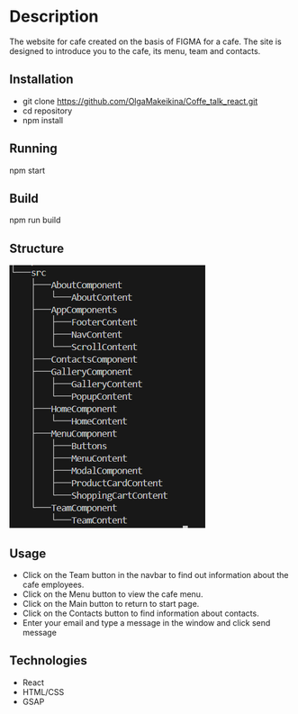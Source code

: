 # Description
The website for cafe created on the basis of FIGMA for a cafe. The site is designed to introduce you to the cafe, its menu, team and contacts.

## Installation
- git clone https://github.com/OlgaMakeikina/Coffe_talk_react.git
- cd repository
- npm install

## Running
npm start

## Build
npm run build

## Structure
![Описание изображения](src/screen.png)

## Usage
- Click on the Team button in the navbar to find out information about the cafe employees.
- Click on the Menu button to view the cafe menu.
- Click on the Main button to return to start page.
- Click on the Contacts button to find information about contacts.
- Enter your email and type a message in the window and click send message

## Technologies
- React
- HTML/CSS
- GSAP
